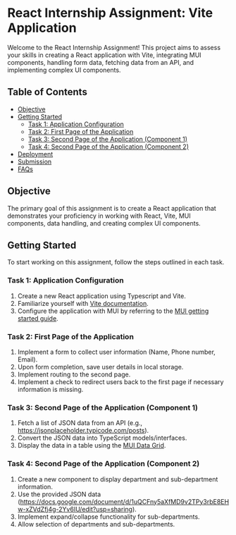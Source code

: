 # React Internship Assignment: Vite Application

Welcome to the React Internship Assignment! This project aims to assess your skills in creating a React application with Vite, integrating MUI components, handling form data, fetching data from an API, and implementing complex UI components.

## Table of Contents

- [Objective](#objective)
- [Getting Started](#getting-started)
  - [Task 1: Application Configuration](#task-1-application-configuration)
  - [Task 2: First Page of the Application](#task-2-first-page-of-the-application)
  - [Task 3: Second Page of the Application (Component 1)](#task-3-second-page-of-the-application-component-1)
  - [Task 4: Second Page of the Application (Component 2)](#task-4-second-page-of-the-application-component-2)
- [Deployment](#deployment)
- [Submission](#submission)
- [FAQs](#frequently-asked-questions)

## Objective

The primary goal of this assignment is to create a React application that demonstrates your proficiency in working with React, Vite, MUI components, data handling, and creating complex UI components.

## Getting Started

To start working on this assignment, follow the steps outlined in each task.

### Task 1: Application Configuration

1. Create a new React application using Typescript and Vite.
2. Familiarize yourself with [Vite documentation](https://vitejs.dev/guide/).
3. Configure the application with MUI by referring to the [MUI getting started guide](https://mui.com/material-ui/getting-started/overview/).

### Task 2: First Page of the Application

1. Implement a form to collect user information (Name, Phone number, Email).
2. Upon form completion, save user details in local storage.
3. Implement routing to the second page.
4. Implement a check to redirect users back to the first page if necessary information is missing.

### Task 3: Second Page of the Application (Component 1)

1. Fetch a list of JSON data from an API (e.g., https://jsonplaceholder.typicode.com/posts).
2. Convert the JSON data into TypeScript models/interfaces.
3. Display the data in a table using the [MUI Data Grid](https://mui.com/x/react-data-grid/).

### Task 4: Second Page of the Application (Component 2)

1. Create a new component to display department and sub-department information.
2. Use the provided JSON data (https://docs.google.com/document/d/1uQCFny5aXfMD9v2TPy3rbE8EHw-xZVdZfj4g-2Yv6IU/edit?usp=sharing).
3. Implement expand/collapse functionality for sub-departments.
4. Allow selection of departments and sub-departments.
 